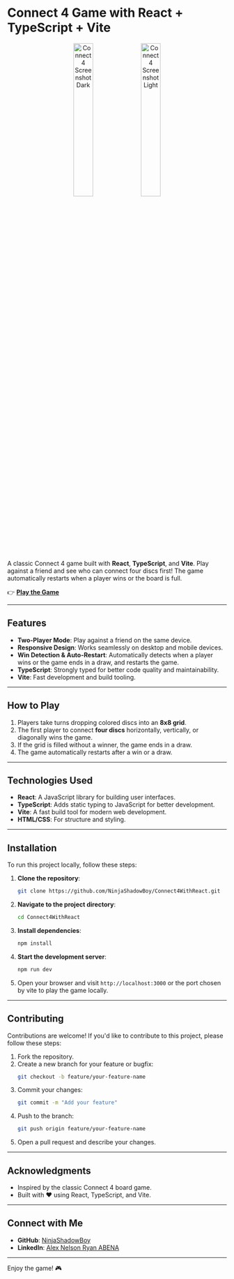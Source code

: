 # Connect 4 Game with React + TypeScript + Vite

<div align="center">
  <img src="https://github.com/user-attachments/assets/762b8e36-ca1f-4e5c-bfb8-d77bdb597cca" alt="Connect 4 Screenshot Dark" width="30%" height="auto" />
  <img src="https://github.com/user-attachments/assets/2db27af8-a01e-437a-a5d1-29da394c4bfc" alt="Connect 4 Screenshot Light" width="30%" height="auto"  />
</div>

A classic Connect 4 game built with **React**, **TypeScript**, and **Vite**. Play against a friend and see who can connect four discs first! The game automatically restarts when a player wins or the board is full.

👉 **[Play the Game](https://ninjashadowboy.github.io/Connect4WithReact/)**

---

## Features

- **Two-Player Mode**: Play against a friend on the same device.
- **Responsive Design**: Works seamlessly on desktop and mobile devices.
- **Win Detection & Auto-Restart**: Automatically detects when a player wins or the game ends in a draw, and restarts the game.
- **TypeScript**: Strongly typed for better code quality and maintainability.
- **Vite**: Fast development and build tooling.

---

## How to Play

1. Players take turns dropping colored discs into an **8x8 grid**.
2. The first player to connect **four discs** horizontally, vertically, or diagonally wins the game.
3. If the grid is filled without a winner, the game ends in a draw.
4. The game automatically restarts after a win or a draw.

---

## Technologies Used

- **React**: A JavaScript library for building user interfaces.
- **TypeScript**: Adds static typing to JavaScript for better development.
- **Vite**: A fast build tool for modern web development.
- **HTML/CSS**: For structure and styling.

---

## Installation

To run this project locally, follow these steps:

1. **Clone the repository**:
   ```bash
   git clone https://github.com/NinjaShadowBoy/Connect4WithReact.git
   ```

2. **Navigate to the project directory**:
   ```bash
   cd Connect4WithReact
   ```

3. **Install dependencies**:
   ```bash
   npm install
   ```

4. **Start the development server**:
   ```bash
   npm run dev
   ```

5. Open your browser and visit `http://localhost:3000` or the port chosen by vite to play the game locally.

---

## Contributing

Contributions are welcome! If you'd like to contribute to this project, please follow these steps:

1. Fork the repository.
2. Create a new branch for your feature or bugfix:
   ```bash
   git checkout -b feature/your-feature-name
   ```
3. Commit your changes:
   ```bash
   git commit -m "Add your feature"
   ```
4. Push to the branch:
   ```bash
   git push origin feature/your-feature-name
   ```
5. Open a pull request and describe your changes.

---

## Acknowledgments

- Inspired by the classic Connect 4 board game.
- Built with ❤️ using React, TypeScript, and Vite.

---

## Connect with Me

- **GitHub**: [NinjaShadowBoy](https://github.com/NinjaShadowBoy)
- **LinkedIn**: [Alex Nelson Ryan ABENA](www.linkedin.com/in/alex-nelson-ryan-abena-439068290)

---

Enjoy the game! 🎮
